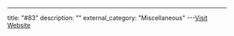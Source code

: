 ---
title: "#83"
description: ""
external_category: "Miscellaneous"
---[Visit Website](https://github.com/imthenachoman/How-To-Secure-A-Linux-Server/issues/83)

